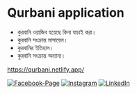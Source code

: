 # Qurbani application

- কুরবানি ওয়াজিব হয়েছে কিনা যাচাই করা।
- কুরবানি সংক্রান্ত মাসায়েল।
- কুরবানির ইতিহাস।
- কুরবানি সংক্রান্ত অন্যান্য।

https://qurbani.netlify.app/

[![Facebook-Page][facebook-shield]][facebook-url]
[![Instagram][instagram-shield]][instagram-url]
[![LinkedIn][linkedin-shield]][linkedin-url]

<!-- MARKDOWN LINKS & IMAGES -->
<!--  -->

[facebook-shield]: https://img.shields.io/badge/-Facebook-black.svg?style=flat-square&logo=facebook&color=555&logoColor=white
[facebook-url]: https://facebook.com/raihan.mahmudi.50
[instagram-shield]: https://img.shields.io/badge/-Instagram-black.svg?style=flat-square&logo=instagram&color=555&logoColor=white
[instagram-url]: https://www.instagram.com/raihan_info/
[linkedin-shield]: https://img.shields.io/badge/-LinkedIn-black.svg?style=flat-square&logo=linkedin&colorB=555
[linkedin-url]: https://www.linkedin.com/in/raihaninfo/
